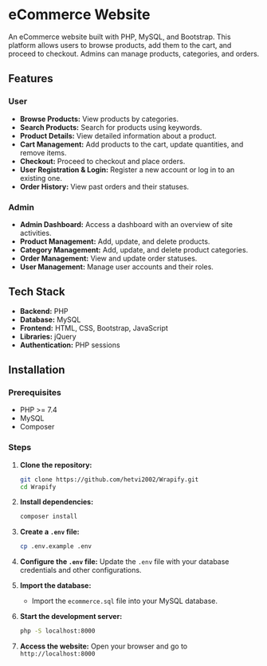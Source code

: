 # eCommerce Website

An eCommerce website built with PHP, MySQL, and Bootstrap. This platform allows users to browse products, add them to the cart, and proceed to checkout. Admins can manage products, categories, and orders.

## Features

### User
- **Browse Products:** View products by categories.
- **Search Products:** Search for products using keywords.
- **Product Details:** View detailed information about a product.
- **Cart Management:** Add products to the cart, update quantities, and remove items.
- **Checkout:** Proceed to checkout and place orders.
- **User Registration & Login:** Register a new account or log in to an existing one.
- **Order History:** View past orders and their statuses.

### Admin
- **Admin Dashboard:** Access a dashboard with an overview of site activities.
- **Product Management:** Add, update, and delete products.
- **Category Management:** Add, update, and delete product categories.
- **Order Management:** View and update order statuses.
- **User Management:** Manage user accounts and their roles.

## Tech Stack

- **Backend:** PHP
- **Database:** MySQL
- **Frontend:** HTML, CSS, Bootstrap, JavaScript
- **Libraries:** jQuery
- **Authentication:** PHP sessions

## Installation

### Prerequisites

- PHP >= 7.4
- MySQL
- Composer

### Steps

1. **Clone the repository:**
    ```sh
    git clone https://github.com/hetvi2002/Wrapify.git
    cd Wrapify
    ```

2. **Install dependencies:**
    ```sh
    composer install
    ```

3. **Create a `.env` file:**
    ```sh
    cp .env.example .env
    ```

4. **Configure the `.env` file:** Update the `.env` file with your database credentials and other configurations.

5. **Import the database:**
    - Import the `ecommerce.sql` file into your MySQL database.

6. **Start the development server:**
    ```sh
    php -S localhost:8000
    ```

7. **Access the website:**
    Open your browser and go to `http://localhost:8000`



